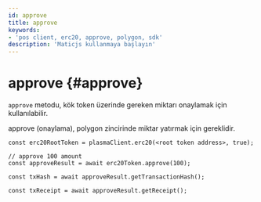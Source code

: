```yaml
---
id: approve
title: approve
keywords:
- 'pos client, erc20, approve, polygon, sdk'
description: 'Maticjs kullanmaya başlayın'
---
```


# approve {#approve}

`approve` metodu, kök token üzerinde gereken miktarı onaylamak için kullanılabilir.

approve (onaylama), polygon zincirinde miktar yatırmak için gereklidir.

```
const erc20RootToken = plasmaClient.erc20(<root token address>, true);

// approve 100 amount
const approveResult = await erc20Token.approve(100);

const txHash = await approveResult.getTransactionHash();

const txReceipt = await approveResult.getReceipt();

```
